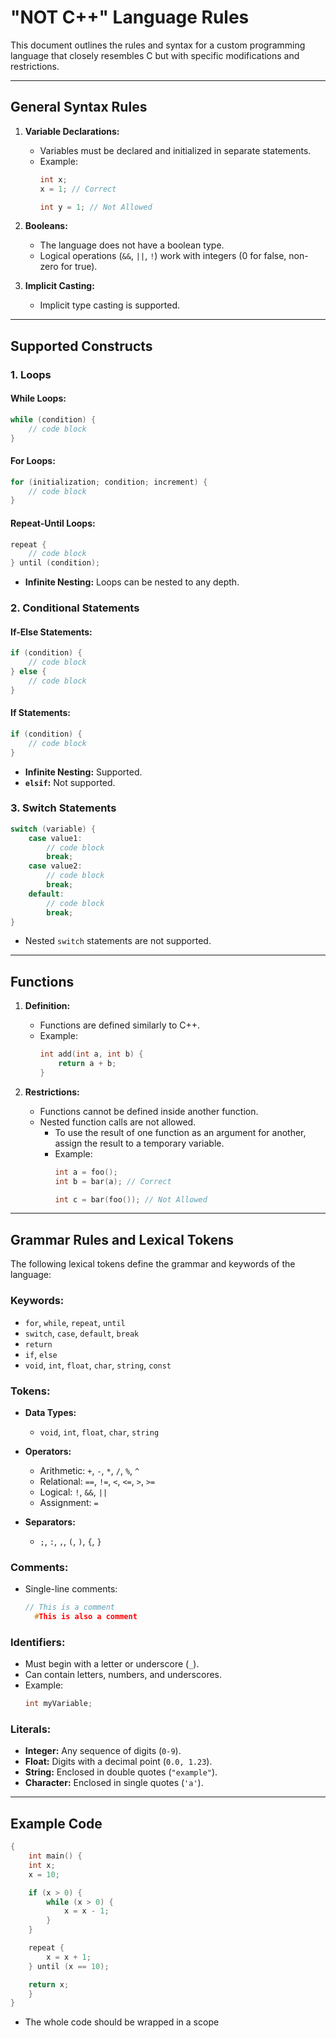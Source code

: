 # "NOT C++" Language Rules

This document outlines the rules and syntax for a custom programming language that closely resembles C but with specific modifications and restrictions.

---

## General Syntax Rules
1. **Variable Declarations:**
   - Variables must be declared and initialized in separate statements.
   - Example:
     ```c
     int x;
     x = 1; // Correct

     int y = 1; // Not Allowed
     ```

2. **Booleans:**
   - The language does not have a boolean type.
   - Logical operations (`&&`, `||`, `!`) work with integers (0 for false, non-zero for true).

3. **Implicit Casting:**
   - Implicit type casting is supported.

---

## Supported Constructs

### 1. **Loops**
#### While Loops:
```c
while (condition) {
    // code block
}
```

#### For Loops:
```c
for (initialization; condition; increment) {
    // code block
}
```

#### Repeat-Until Loops:
```c
repeat {
    // code block
} until (condition);
```

- **Infinite Nesting:** Loops can be nested to any depth.

### 2. **Conditional Statements**
#### If-Else Statements:
```c
if (condition) {
    // code block
} else {
    // code block
}
```

#### If Statements:
```c
if (condition) {
    // code block
}
```

- **Infinite Nesting:** Supported.
- **`elsif`:** Not supported.

### 3. **Switch Statements**
```c
switch (variable) {
    case value1:
        // code block
        break;
    case value2:
        // code block
        break;
    default:
        // code block
        break;
}
```

- Nested `switch` statements are not supported.

---

## Functions

1. **Definition:**
   - Functions are defined similarly to C++.
   - Example:
     ```c
     int add(int a, int b) {
         return a + b;
     }
     ```

2. **Restrictions:**
   - Functions cannot be defined inside another function.
   - Nested function calls are not allowed.
     - To use the result of one function as an argument for another, assign the result to a temporary variable.
     - Example:
       ```c
       int a = foo();
       int b = bar(a); // Correct

       int c = bar(foo()); // Not Allowed
       ```

---

## Grammar Rules and Lexical Tokens

The following lexical tokens define the grammar and keywords of the language:

### Keywords:
- `for`, `while`, `repeat`, `until`
- `switch`, `case`, `default`, `break`
- `return`
- `if`, `else`
- `void`, `int`, `float`, `char`, `string`, `const`

### Tokens:
- **Data Types:**
  - `void`, `int`, `float`, `char`, `string`

- **Operators:**
  - Arithmetic: `+`, `-`, `*`, `/`, `%`, `^`
  - Relational: `==`, `!=`, `<`, `<=`, `>`, `>=`
  - Logical: `!`, `&&`, `||`
  - Assignment: `=`

- **Separators:**
  - `;`, `:`, `,`, `(`, `)`, `{`, `}`

### Comments:
- Single-line comments:
  ```c
  // This is a comment
    #This is also a comment
  ```


### Identifiers:
- Must begin with a letter or underscore (`_`).
- Can contain letters, numbers, and underscores.
- Example:
  ```c
  int myVariable;
  ```

### Literals:
- **Integer:** Any sequence of digits (`0-9`).
- **Float:** Digits with a decimal point (`0.0, 1.23`).
- **String:** Enclosed in double quotes (`"example"`).
- **Character:** Enclosed in single quotes (`'a'`).

---

## Example Code
```c
{
    int main() {
    int x;
    x = 10;

    if (x > 0) {
        while (x > 0) {
            x = x - 1;
        }
    }

    repeat {
        x = x + 1;
    } until (x == 10);

    return x;
    }
}
```
- The whole code should be wrapped in a scope 


